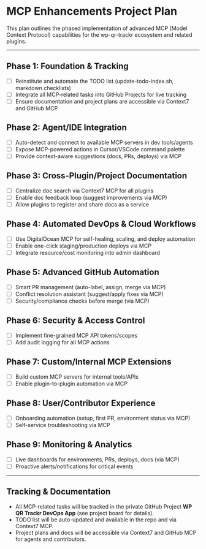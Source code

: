 # MCP Enhancements Project Plan

This plan outlines the phased implementation of advanced MCP (Model Context Protocol) capabilities for the wp-qr-trackr ecosystem and related plugins.

---

## Phase 1: Foundation & Tracking
- [ ] Reinstitute and automate the TODO list (update-todo-index.sh, markdown checklists)
- [ ] Integrate all MCP-related tasks into GitHub Projects for live tracking
- [ ] Ensure documentation and project plans are accessible via Context7 and GitHub MCP

## Phase 2: Agent/IDE Integration
- [ ] Auto-detect and connect to available MCP servers in dev tools/agents
- [ ] Expose MCP-powered actions in Cursor/VSCode command palette
- [ ] Provide context-aware suggestions (docs, PRs, deploys) via MCP

## Phase 3: Cross-Plugin/Project Documentation
- [ ] Centralize doc search via Context7 MCP for all plugins
- [ ] Enable doc feedback loop (suggest improvements via MCP)
- [ ] Allow plugins to register and share docs as a service

## Phase 4: Automated DevOps & Cloud Workflows
- [ ] Use DigitalOcean MCP for self-healing, scaling, and deploy automation
- [ ] Enable one-click staging/production deploys via MCP
- [ ] Integrate resource/cost monitoring into admin dashboard

## Phase 5: Advanced GitHub Automation
- [ ] Smart PR management (auto-label, assign, merge via MCP)
- [ ] Conflict resolution assistant (suggest/apply fixes via MCP)
- [ ] Security/compliance checks before merge (via MCP)

## Phase 6: Security & Access Control
- [ ] Implement fine-grained MCP API tokens/scopes
- [ ] Add audit logging for all MCP actions

## Phase 7: Custom/Internal MCP Extensions
- [ ] Build custom MCP servers for internal tools/APIs
- [ ] Enable plugin-to-plugin automation via MCP

## Phase 8: User/Contributor Experience
- [ ] Onboarding automation (setup, first PR, environment status via MCP)
- [ ] Self-service troubleshooting via MCP

## Phase 9: Monitoring & Analytics
- [ ] Live dashboards for environments, PRs, deploys, docs (via MCP)
- [ ] Proactive alerts/notifications for critical events

---

## Tracking & Documentation
- All MCP-related tasks will be tracked in the private GitHub Project **WP QR Trackr DevOps App** (see project board for details).
- TODO list will be auto-updated and available in the repo and via Context7 MCP.
- Project plans and docs will be accessible via Context7 and GitHub MCP for agents and contributors. 